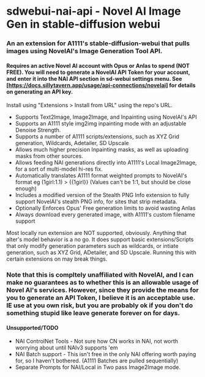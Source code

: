 # sdwebui-nai-api - Novel AI Image Gen in stable-diffusion webui

### An an extension for A1111's stable-diffusion-webui that pulls images using NovelAI's Image Generation Tool API.

#### Requires an active Novel AI account with Opus or Anlas to spend (NOT FREE). You will need to generate a NovelAI API Token for your account, and enter it into the NAI API section in sd-webui settings menu. See [https://docs.sillytavern.app/usage/api-connections/novelai] for details on generating an API key.

Install using "Extensions > Install from URL" using the repo's URL.

- Supports Text2Image, Image2Image, and Inpainting using NovelAI's API
- Supports an A1111 style img2img inpainting mode with an adjustable Denoise Strength.
- Supports a number of A1111 scripts/extensions, such as XYZ Grid generation, Wildcards, Adetailer, SD Upscale
- Allows much higher precision Inpainting masks, as well as uploading masks from other sources.
- Allows feeding NAI generations directly into A1111's Local Image2Image, for a sort of multi-model hi-res fix.
- Automatically translates A1111 format weighted prompts to NovelAI's format eg (1girl:1.1) > {{1girl}} (Values can't be 1:1, but should be close enough)
- Includes a modified version of the Stealth PNG Info extension to fully support NovelAI's stealth PNG info, for sites that strip metadata.
- Optionally Enforces Opus' Free generation limits to avoid wasting Anlas
- Always download every generated image, with A1111's custom filename support

Most locally run extension are NOT supported, obviously. Anything that alter's model behavior is a no go. 
It does support basic extensions/Scripts that only modify generation parameters such as wildcards, or intiate generation, such as XYZ Grid, ADetailer, and SD Upscale.
Running this with certain extensions on may break things. 
 
### Note that this is compltely unaffiliated with NovelAI, and I can make no guarantees as to whether this is an allowable usage of Novel AI's services. However, since they provide the means for you to generate an API Token, I believe it is an acceptable use. IE use at you own risk, but you are probably ok if you don't do something stupid like leave generate forever on for days.


#### Unsupported/TODO
- NAI ControlNet Tools - Not sure how CN works in NAI, not worth worrying about until NAIv3 supports 'em
- NAI Batch support - This isn't free in the only NAI offering worth paying for, so I haven't bothered. (A1111 Batches are pulled sequentially)
- Separate Prompts for NAI/Local in Two pass Image2Image mode.
